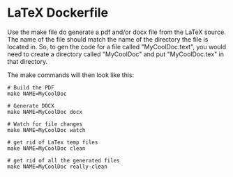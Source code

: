 # LaTeX Dockerfile


Use the make file do generate a pdf and/or docx file from the LaTeX source.
The name of the file should match the name of the directory the file is located
in.  So, to gen the code for a file called "MyCoolDoc.text", you would need to 
create a directory called "MyCoolDoc" and put "MyCoolDoc.tex" in that
directory.

The make commands will then look like this:

```
# Build the PDF
make NAME=MyCoolDoc

# Generate DOCX
make NAME=MyCoolDoc docx

# Watch for file changes
make NAME=MyCoolDoc watch

# get rid of LaTex temp files
make NAME=MyCoolDoc clean

# get rid of all the generated files
make NAME=MyCoolDoc really-clean
```
